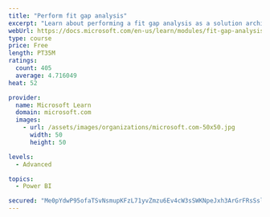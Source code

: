 ```yaml
---
title: "Perform fit gap analysis"
excerpt: "Learn about performing a fit gap analysis as a solution architect for Dynamics 365 and Microsoft Power Platform."
webUrl: https://docs.microsoft.com/en-us/learn/modules/fit-gap-analysis/
type: course
price: Free
length: PT35M
ratings:
  count: 405
  average: 4.716049
heat: 52

provider:
  name: Microsoft Learn
  domain: microsoft.com
  images:
    - url: /assets/images/organizations/microsoft.com-50x50.jpg
      width: 50
      height: 50

levels:
  - Advanced

topics:
  - Power BI

secured: "Me0pYdwP95ofaTSvNsmupKFzL71yvZmzu6Ev4cW3sSWKNpeJxh3ArGrFRsSslvuAJoWFutHqGhnZAUG3iZXRGjYCwelCY473WRNMuooT7E1ttIOy62Qrghp3l6J9P3Ugd6svSiq9HjcMbCY0uhNxcYOUBa4tQBYX2dmoTQhseDA8jPK9KCRE16E0wQQThahZ2DbzYztPL1n86XiHAGQ6QtFPFqzV0E6RwVOwpN1gvPqpe7/5/8xqAMZP8TfnCFsKGxl6pJRVvXNW1L0NEIvA/Yz6JvlLOQnWe/rJbpfqWG5VQUWLGDo6cdbQMpHgjVRwvRNELu3FD5KdjAbXk7JF4xwGnXoPW6/PYu6CCQn3iLqab5HgBLja+czsDARf0szCw3Eot/cXBA3g2E3idJ9nN44R+EZY4m17Lm5ExQ+ZbC0=;BnIi+tu+vJxlUyEjjjUDEQ=="
---
```


